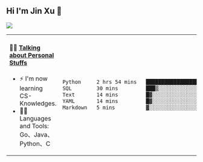 
## Hi I'm Jin Xu 👋
![](https://komarev.com/ghpvc/?username=jiayouxujin&color=brightgreen&label=PROFILE+VIEWS)



<table align="center">
<tr>
<td valign="top" width="60%">

#### 🏋️‍♀️ <a href="https://github.com/jiayouxujin" target="_blank">Talking about Personal Stuffs</a>
<!-- recent_releases starts -->

- ⚡  I'm now learning CS-Knowledges.  
- 🏊‍♂️ Languages and Tools: Go、Java、Python、C
<!-- recent_releases ends -->
</td>
<td>
 
<!--START_SECTION:waka-->

```txt
Python     2 hrs 54 mins   ██████████████████▒░░░░░░   72.74 %
SQL        30 mins         ███▒░░░░░░░░░░░░░░░░░░░░░   12.76 %
Text       14 mins         █▓░░░░░░░░░░░░░░░░░░░░░░░   06.10 %
YAML       14 mins         █▓░░░░░░░░░░░░░░░░░░░░░░░   06.07 %
Markdown   5 mins          ▓░░░░░░░░░░░░░░░░░░░░░░░░   02.26 %
```

<!--END_SECTION:waka-->
 
</td>
</tr>
</table>





